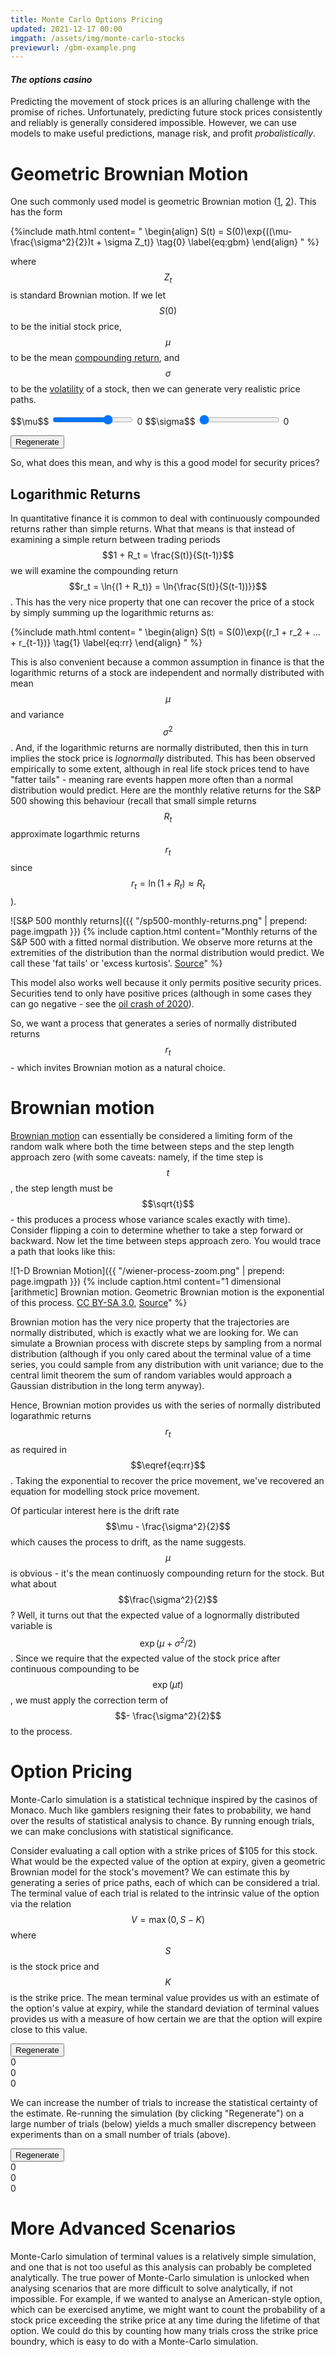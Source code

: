 ```yaml
---
title: Monte Carlo Options Pricing
updated: 2021-12-17 00:00
imgpath: /assets/img/monte-carlo-stocks
previewurl: /gbm-example.png
---
```


#### _The options casino_

Predicting the movement of stock prices is an alluring challenge with the promise of riches. Unfortunately, predicting future stock prices consistently and reliably is generally considered impossible. However, we can use models to make useful predictions, manage risk, and profit *probalistically*. 

# Geometric Brownian Motion
One such commonly used model is geometric Brownian motion ([1](https://stats.libretexts.org/Bookshelves/Probability_Theory/Probability_Mathematical_Statistics_and_Stochastic_Processes_(Siegrist)/18%3A_Brownian_Motion/18.04%3A_Geometric_Brownian_Motion), [2](http://www.columbia.edu/~ks20/FE-Notes/4700-07-Notes-GBM.pdf)). This has the form

{%include math.html content=
"
\begin{align}
 S(t) = S(0)\exp{((\mu-\frac{\sigma^2}{2})t + \sigma Z_t)} \tag{0}  \label{eq:gbm}
\end{align}
" 
%}

where $$Z_t$$ is standard Brownian motion. If we let $$S(0)$$ to be the initial stock price, $$\mu$$ to be the mean [compounding return](https://en.wikipedia.org/wiki/Rate_of_return#Logarithmic_or_continuously_compounded_return), and $$\sigma$$ to be the [volatility](https://en.wikipedia.org/wiki/Volatility_(finance)) of a stock, then we can generate very realistic price paths. 

<div id='plot-0'></div>
<span class="slider-container">
    <span class="slider-label" class="slider-label">$$\mu$$</span>
    <span>
        <input class="slider" id="mean-slider" type="range" min="-2.5" max="1" value="0" step="0.01">
    </span>
    <span class="slider-value" id="mean-slider-value">0</span>
</span>

<span class="slider-container">
    <span class="slider-label" class="slider-label">$$\sigma$$</span>
    <span>
        <input class="slider" id="sigma-slider" type="range" min="0" max="1" value="0" step="0.01">
    </span>
    <span class="slider-value" id="sigma-slider-value">0</span>
</span>

<button class="regenerate-button" onclick="regenerate0()">Regenerate</button>

<div style="display:none" id='mean-0'>0</div>
<div style="display:none" id='sigma-0'>0</div>
<div style="display:none" id='option-mean-0'>0</div>

So, what does this mean, and why is this a good model for security prices?

## Logarithmic Returns
In quantitative finance it is common to deal with continuously compounded returns rather than simple returns. What that means is that instead of examining a simple return between trading periods $$1 + R_t = \frac{S(t)}{S(t-1)}$$ we will examine the compounding return $$r_t = \ln{(1 + R_t)} = \ln{\frac{S(t)}{S(t-1))}}$$. This has the very nice property that one can recover the price of a stock by simply summing up the logarithmic returns as:

{%include math.html content=
"
\begin{align}
 S(t) = S(0)\exp{(r_1 + r_2 + ... + r_{t-1})} \tag{1}  \label{eq:rr}
\end{align}
" 
%}

This is also convenient because a common assumption in finance is that the logarithmic returns of a stock are independent and normally distributed with mean $$\mu$$ and variance $$\sigma^2$$. And, if the logarithmic returns are normally distributed, then this in turn implies the stock price is *lognormally* distributed. This has been observed empirically to some extent, although in real life stock prices tend to have "fatter tails" - meaning rare events happen more often than a normal distribution would predict.  Here are the monthly relative returns for the S&P 500 showing this behaviour (recall that small simple returns $$R_t$$ approximate logarthmic returns $$r_t$$ since $$r_t = \ln{(1 + R_t)} \approx R_t$$ ). 

![S&P 500 monthly returns]({{ "/sp500-monthly-returns.png" | prepend: page.imgpath }})
{% include caption.html content="Monthly returns of the S&P 500 with a fitted normal distribution. We observe more returns at the extremities of the distribution than the normal distribution would predict. We call these 'fat tails' or 'excess kurtosis'. <a href='https://towardsdatascience.com/are-stock-returns-normally-distributed-e0388d71267e' target='_blank'>Source</a>" %}

This model also works well because it only permits positive security prices. Securities tend to only have positive prices (although in some cases they can go negative - see the [oil crash of 2020](https://assets.weforum.org/editor/kE8TpkO7bzo3dLFWEh9UDvgqRuZPOmURhnh0FfwOVYc.png)).

So, we want a process that generates a series of normally distributed returns $$r_t$$ - which invites Brownian motion as a natural choice.


# Brownian motion
[Brownian motion](https://stats.libretexts.org/Bookshelves/Probability_Theory/Probability_Mathematical_Statistics_and_Stochastic_Processes_(Siegrist)/18%3A_Brownian_Motion/18.01%3A_Standard_Brownian_Motion) can essentially be considered a limiting form of the random walk where both the time between steps and the step length approach zero (with some caveats: namely, if the time step is $$t$$, the step length must be $$\sqrt{t}$$ - this produces a process whose variance scales exactly with time). Consider flipping a coin to determine whether to take a step forward or backward. Now let the time between steps approach zero. You would trace a path that looks like this:

![1-D Brownian Motion]({{ "/wiener-process-zoom.png" | prepend: page.imgpath }})
{% include caption.html content="1 dimensional [arithmetic] Brownian motion. Geometric Brownian motion is the exponential of this process. <a target='_blank' href='http://creativecommons.org/licenses/by-sa/3.0/' title='Creative Commons Attribution-Share Alike 3.0'>CC BY-SA 3.0</a>, <a target='_blank' href='https://commons.wikimedia.org/w/index.php?curid=1426987'>Source</a>" %}

Brownian motion has the very nice property that the trajectories are normally distributed, which is exactly what we are looking for. We can simulate a Brownian process with discrete steps by sampling from a normal distribution (although if you only cared about the terminal value of a time series, you could sample from any distribution with unit variance; due to the central limit theorem the sum of random variables would approach a Gaussian distribution in the long term anyway).

Hence, Brownian motion provides us with the series of normally distributed logarathmic returns $$r_t$$ as required in $$\eqref{eq:rr}$$. Taking the exponential to recover the price movement, we've recovered an equation for modelling stock price movement.

Of particular interest here is the drift rate $$\mu - \frac{\sigma^2}{2}$$ which causes the process to drift, as the name suggests. $$\mu$$ is obvious - it's the mean continuosly compounding return for the stock. But what about $$\frac{\sigma^2}{2}$$? Well, it turns out that the expected value of a lognormally distributed variable is $$\exp(\mu + \sigma^2/2)$$. Since we require that the expected value of the stock price after continuous compounding to be $$\exp(\mu t)$$, we must apply the correction term of $$- \frac{\sigma^2}{2}$$ to the process.

# Option Pricing

Monte-Carlo simulation is a statistical technique inspired by the casinos of Monaco. Much like gamblers resigning their fates to probability, we hand over the results of statistical analysis to chance. By running enough trials, we can make conclusions with statistical significance. 

Consider evaluating a call option with a strike prices of $105 for this stock. What would be the expected value of the option at expiry, given a geometric Brownian model for the stock's movement? We can estimate this by generating a series of price paths, each of which can be considered a trial. The terminal value of each trial is related to the intrinsic value of the option via the relation $$V = \max(0, S - K)$$ where $$S$$ is the stock price and $$K$$ is the strike price. The mean terminal value provides us with an estimate of the option's value at expiry, while the standard deviation of terminal values provides us with a measure of how certain we are that the option will expire close to this value. 

<div id='plot-1'></div>
<button class="regenerate-button" onclick="regenerate1()">Regenerate</button>
<div id='mean-1'>0</div>
<div id='sigma-1'>0</div>
<div id='option-mean-1'>0</div>

We can increase the number of trials to increase the statistical certainty of the estimate. Re-running the simulation (by clicking "Regenerate") on a large number of trials (below) yields a much smaller discrepency between experiments than on a small number of trials (above).

<div id='plot-2'></div>
<button class="regenerate-button" onclick="regenerate2()">Regenerate</button>
<div id='mean-2'>0</div>
<div id='sigma-2'>0</div>
<div id='option-mean-2'>0</div>

# More Advanced Scenarios
Monte-Carlo simulation of terminal values is a relatively simple simulation, and one that is not too useful as this analysis can probably be completed analytically. The true power of Monte-Carlo simulation is unlocked when analysing scenarios that are more difficult to solve analytically, if not impossible. For example, if we wanted to analyse an American-style option, which can be exercised anytime, we might want to count the probability of a stock price exceeding the strike price at any time during the lifetime of that option. We could do this by counting how many trials cross the strike price boundry, which is easy to do with a Monte-Carlo simulation.

<script src='https://cdn.plot.ly/plotly-2.4.2.min.js'></script>
<script src="https://cdnjs.cloudflare.com/ajax/libs/mathjs/9.5.1/math.js" integrity="sha512-AfRcJIj922x/jSJpQLnry0DYIBg6EGCtwk/MiQ6QvDlzb7kNFxH8EdqXLkaXXY3YHQS9FrSb8H7LzuLn0CZQ1A==" crossorigin="anonymous" referrerpolicy="no-referrer"></script>
<script src="/assets/js/monte-carlo-options.js" async></script>